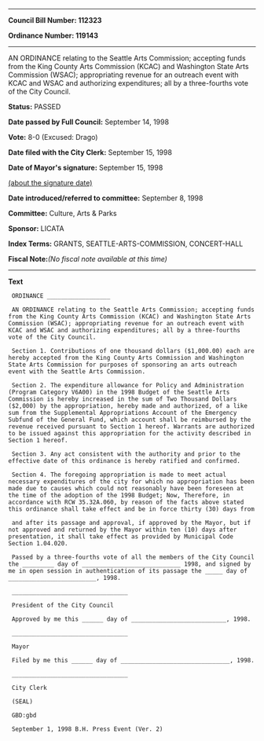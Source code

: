 

********

**Council Bill Number: 112323**
   
**Ordinance Number: 119143**
********

 AN ORDINANCE relating to the Seattle Arts Commission; accepting funds from the King County Arts Commission (KCAC) and Washington State Arts Commission (WSAC); appropriating revenue for an outreach event with KCAC and WSAC and authorizing expenditures; all by a three-fourths vote of the City Council.

**Status:** PASSED
   
**Date passed by Full Council:** September 14, 1998
   
**Vote:** 8-0 (Excused: Drago)
   
**Date filed with the City Clerk:** September 15, 1998
   
**Date of Mayor's signature:** September 15, 1998
   
[(about the signature date)](/~public/approvaldate.htm)
   
   
   
**Date introduced/referred to committee:** September 8, 1998
   
**Committee:** Culture, Arts & Parks
   
**Sponsor:** LICATA
   
   
**Index Terms:** GRANTS, SEATTLE-ARTS-COMMISSION, CONCERT-HALL

**Fiscal Note:**_(No fiscal note available at this time)_

********

**Text**
   
```
 ORDINANCE __________________

 AN ORDINANCE relating to the Seattle Arts Commission; accepting funds from the King County Arts Commission (KCAC) and Washington State Arts Commission (WSAC); appropriating revenue for an outreach event with KCAC and WSAC and authorizing expenditures; all by a three-fourths vote of the City Council.

 Section 1. Contributions of one thousand dollars ($1,000.00) each are hereby accepted from the King County Arts Commission and Washington State Arts Commission for purposes of sponsoring an arts outreach event with the Seattle Arts Commission.

 Section 2. The expenditure allowance for Policy and Administration (Program Category V6A00) in the 1998 Budget of the Seattle Arts Commission is hereby increased in the sum of Two Thousand Dollars ($2,000) by the appropriation, hereby made and authorized, of a like sum from the Supplemental Appropriations Account of the Emergency Subfund of the General Fund, which account shall be reimbursed by the revenue received pursuant to Section 1 hereof. Warrants are authorized to be issued against this appropriation for the activity described in Section 1 hereof.

 Section 3. Any act consistent with the authority and prior to the effective date of this ordinance is hereby ratified and confirmed.

 Section 4. The foregoing appropriation is made to meet actual necessary expenditures of the city for which no appropriation has been made due to causes which could not reasonably have been foreseen at the time of the adoption of the 1998 Budget; Now, Therefore, in accordance with RCW 35.32A.060, by reason of the facts above stated this ordinance shall take effect and be in force thirty (30) days from

 and after its passage and approval, if approved by the Mayor, but if not approved and returned by the Mayor within ten (10) days after presentation, it shall take effect as provided by Municipal Code Section 1.04.020.

 Passed by a three-fourths vote of all the members of the City Council the _________ day of ____________________________ 1998, and signed by me in open session in authentication of its passage the _____ day of _________________________, 1998.

 _________________________________

 President of the City Council

 Approved by me this ______ day of ___________________________, 1998.

 _________________________________

 Mayor

 Filed by me this ______ day of _______________________________, 1998.

 _________________________________

 City Clerk

 (SEAL)

 GBD:gbd

 September 1, 1998 B.H. Press Event (Ver. 2)

```
